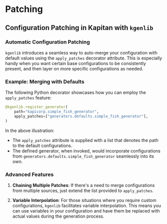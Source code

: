 # Patching

## **Configuration Patching in Kapitan with `kgenlib`**

### **Automatic Configuration Patching**

`kgenlib` introduces a seamless way to auto-merge your configuration with default values using the `apply_patches` decorator attribute. This is especially handy when you want certain base configurations to be consistently present, and then layer on more specific configurations as needed.

### **Example: Merging with Defaults**

The following Python decorator showcases how you can employ the `apply_patches` feature:

```python
@kgenlib.register_generator(
    path="kapicorp.simple_fish_generator",
    apply_patches=["generators.defaults.simple_fish_generator"],
)
```

In the above illustration:

- The `apply_patches` attribute is supplied with a list that denotes the path to the default configurations.
- The defined generator, when invoked, would incorporate configurations from `generators.defaults.simple_fish_generator` seamlessly into its own.

### **Advanced Features**

1. **Chaining Multiple Patches**: If there's a need to merge configurations from multiple sources, just extend the list provided to `apply_patches`.

2. **Variable Interpolation**: For those situations where you require custom configurations, `kgenlib` facilitates variable interpolation. This means you can use variables in your configuration and have them be replaced with actual values during the generation process.